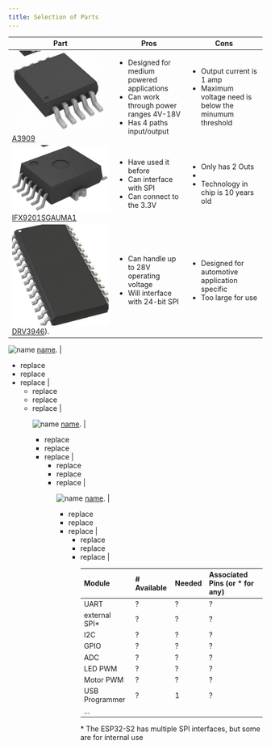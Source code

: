 ```yaml
---
title: Selection of Parts
---
```


| Part                                      | Pros| Cons                                                                                                     |
| --------------------------------------------- | ------ | --------------------------------------------------------------------------------------------------------- |
| ![A3909](./A3909GLYTR-Tsteppermotor.jpg)      [A3909](https://www.allegromicro.com/~/media/Files/Datasheets/A3909-Datasheet.ashx)                       | <ul><li>Designed for medium powered applications </li><li>Can work through power ranges 4V-18V</li><li>Has 4 paths input/output | <ul><li>Output current is 1 amp</li><li>Maximum voltage need is below the minumum threshold |
| ![IFX9201](./IFX9201stepmoto.jpg)    [IFX9201SGAUMA1](https://www.infineon.com/dgdl/Infineon-IFX9201SG-DS-v01_01-EN.pdf?fileId=5546d4624cb7f111014d2e8916795dea&ack=t)                           | <ul><li> Have used it before </li><li> Can interface with SPI </li><li> Can connect to the 3.3V  |<ul><li> Only has 2 Outs  </li><li>  </li><li> Technology in chip is 10 years old   |                                                                              
| ![DRV3946](./DRV3946stepmoto.jpg)   [DRV3946](https://www.ti.com/lit/ds/symlink/drv3946-q1.pdf?ts=1704149824935&ref_url=https%253A%252F%252Fwww.ti.com%252Fproduct%252FDRV3946-Q1)). | <ul><li>Can handle up to 28V operating voltage </li><li>Will interface with 24-bit SPI   |<ul><li> Designed for automotive application specific </li><li> Too large for use   |

![name](./addressinfolder)   [name](webaddress).                            | <ul><li>replace </li><li>replace</li><li>replace  |<ul><li> replace </li><li>replace </li><li> replace  |

![name](./addressinfolder)   [name](webaddress).                            | <ul><li>replace </li><li>replace</li><li>replace  |<ul><li> replace </li><li>replace </li><li> replace  |

![name](./addressinfolder)   [name](webaddress).                            | <ul><li>replace </li><li>replace</li><li>replace  |<ul><li> replace </li><li>replace </li><li> replace  |


                                 

| Module         | # Available | Needed | Associated Pins (or * for any) |
| -------------- | ----------- | ------ | ------------------------------ |
| UART           | ?           | ?      | ?                              |
| external SPI\* | ?           | ?      | ?                              |
| I2C            | ?           | ?      | ?                              |
| GPIO           | ?           | ?      | ?                              |
| ADC            | ?           | ?      | ?                              |
| LED PWM        | ?           | ?      | ?                              |
| Motor PWM      | ?           | ?      | ?                              |
| USB Programmer | ?           | 1      | ?                              |
| ...            |



\* The ESP32-S2 has multiple SPI interfaces, but some are for internal use
